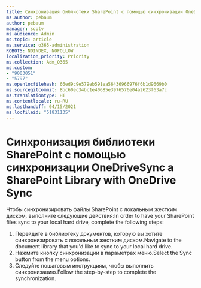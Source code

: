 ```yaml
---
title: Синхронизация библиотеки SharePoint с помощью синхронизации OneDrive
ms.author: pebaum
author: pebaum
manager: scotv
ms.audience: Admin
ms.topic: article
ms.service: o365-administration
ROBOTS: NOINDEX, NOFOLLOW
localization_priority: Priority
ms.collection: Adm_O365
ms.custom:
- "9003051"
- "5797"
ms.openlocfilehash: 66ed9c9e579eb591ea56436966976f6b1d9669b0
ms.sourcegitcommit: 8bc60ec34bc1e40685e3976576e04a2623f63a7c
ms.translationtype: HT
ms.contentlocale: ru-RU
ms.lasthandoff: 04/15/2021
ms.locfileid: "51831135"
---
```

# <a name="sync-a-sharepoint-library-with-onedrive-sync"></a><span data-ttu-id="305fe-102">Синхронизация библиотеки SharePoint с помощью синхронизации OneDrive</span><span class="sxs-lookup"><span data-stu-id="305fe-102">Sync a SharePoint Library with OneDrive Sync</span></span>

<span data-ttu-id="305fe-103">Чтобы синхронизировать файлы SharePoint с локальным жестким диском, выполните следующие действия:</span><span class="sxs-lookup"><span data-stu-id="305fe-103">In order to have your SharePoint files sync to your local hard drive, complete the following steps:</span></span>

1. <span data-ttu-id="305fe-104">Перейдите в библиотеку документов, которую вы хотите синхронизировать с локальным жестким диском.</span><span class="sxs-lookup"><span data-stu-id="305fe-104">Navigate to the document library that you'd like to sync to your local hard drive.</span></span>
2. <span data-ttu-id="305fe-105">Нажмите кнопку синхронизации в параметрах меню.</span><span class="sxs-lookup"><span data-stu-id="305fe-105">Select the Sync button from the menu options.</span></span>
3. <span data-ttu-id="305fe-106">Следуйте пошаговым инструкциям, чтобы выполнить синхронизацию.</span><span class="sxs-lookup"><span data-stu-id="305fe-106">Follow the step-by-step to complete the synchronization.</span></span>